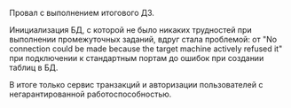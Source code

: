 Провал с выполнением итогового ДЗ.   

Инициализация БД, с которой не было никаких трудностей при выполнении прoмежуточных заданий, вдруг стала проблемой: от "No connection could be made because the target machine actively refused it" при подключении к стандартным портам до ошибок при создании таблиц в БД.

В итоге только сервис транзакций и авторизации пользователей с негарантированной работоспособностью.